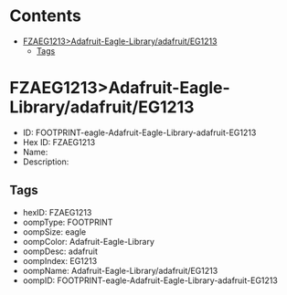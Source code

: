 



Contents
========

* [FZAEG1213>Adafruit-Eagle-Library/adafruit/EG1213](#fzaeg1213adafruit-eagle-libraryadafruiteg1213)
	* [Tags](#tags)

# FZAEG1213>Adafruit-Eagle-Library/adafruit/EG1213

- ID: FOOTPRINT-eagle-Adafruit-Eagle-Library-adafruit-EG1213
- Hex ID: FZAEG1213
- Name: 
- Description: 

## Tags

- hexID: FZAEG1213
- oompType: FOOTPRINT
- oompSize: eagle
- oompColor: Adafruit-Eagle-Library
- oompDesc: adafruit
- oompIndex: EG1213
- oompName: Adafruit-Eagle-Library/adafruit/EG1213
- oompID: FOOTPRINT-eagle-Adafruit-Eagle-Library-adafruit-EG1213
